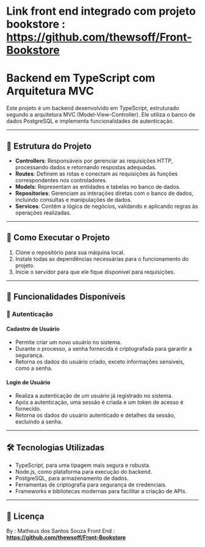 # Link front end integrado com projeto bookstore : **https://github.com/thewsoff/Front-Bookstore**
# Backend em TypeScript com Arquitetura MVC

Este projeto é um backend desenvolvido em TypeScript, estruturado segundo a arquitetura MVC (Model-View-Controller). Ele utiliza o banco de dados PostgreSQL e implementa funcionalidades de autenticação.

---

## 📂 Estrutura do Projeto

- **Controllers**: Responsáveis por gerenciar as requisições HTTP, processando dados e retornando respostas adequadas.
- **Routes**: Definem as rotas e conectam as requisições às funções correspondentes nos controladores.
- **Models**: Representam as entidades e tabelas no banco de dados.
- **Repositories**: Gerenciam as interações diretas com o banco de dados, incluindo consultas e manipulações de dados.
- **Services**: Contêm a lógica de negócios, validando e aplicando regras às operações realizadas.

---

## 🚀 Como Executar o Projeto

1. Clone o repositório para sua máquina local.
2. Instale todas as dependências necessárias para o funcionamento do projeto.
3. Inicie o servidor para que ele fique disponível para requisições.

---

## 📌 Funcionalidades Disponíveis

### 🔑 Autenticação

#### Cadastro de Usuário
- Permite criar um novo usuário no sistema.
- Durante o processo, a senha fornecida é criptografada para garantir a segurança.
- Retorna os dados do usuário criado, exceto informações sensíveis, como a senha.

#### Login de Usuário
- Realiza a autenticação de um usuário já registrado no sistema.
- Após a autenticação, uma sessão é criada e um token de acesso é fornecido.
- Retorna os dados do usuário autenticado e detalhes da sessão, excluindo a senha.

---

## 🛠️ Tecnologias Utilizadas

- TypeScript, para uma tipagem mais segura e robusta.
- Node.js, como plataforma para execução do backend.
- PostgreSQL, para armazenamento de dados.
- Ferramentas de criptografia para segurança de credenciais.
- Frameworks e bibliotecas modernas para facilitar a criação de APIs.

---


## 📝 Licença

By : Matheus dos Santos Souza
Front End :  **https://github.com/thewsoff/Front-Bookstore**

